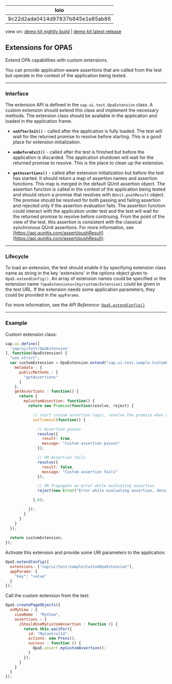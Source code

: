 <!-- loio9c22d2ada0414d97837b845e1e85ab86 -->

| loio |
| -----|
| 9c22d2ada0414d97837b845e1e85ab86 |

<div id="loio">

view on: [demo kit nightly build](https://openui5nightly.hana.ondemand.com/#/topic/9c22d2ada0414d97837b845e1e85ab86) | [demo kit latest release](https://openui5.hana.ondemand.com/#/topic/9c22d2ada0414d97837b845e1e85ab86)</div>

## Extensions for OPA5

Extend OPA capabilities with custom extensions.

You can provide application-aware assertions that are called from the test but operate in the context of the application being tested.

***

<a name="loio9c22d2ada0414d97837b845e1e85ab86__section_nng_x5k_b1b"/>

### Interface

The extension API is defined in the `sap.ui.test.OpaExtension` class. A custom extension should extend this class and implement the necessary methods. The extension class should be available in the application and loaded in the application frame.

-   **`onAfterInit()`** - called after the application is fully loaded. The test will wait for the returned promise to resolve before starting. This is a good place for extension initialization.

-   **`onBeforeExit()`** - called after the test is finished but before the application is discarded. The application shutdown will wait for the returned promise to resolve. This is the place to clean up the extension.

-   **`getAssertions()`** - called after extension initialization but before the test has started. It should return a map of assertion names and assertion functions. This map is merged in the default QUnit assertion object. The assertion function is called in the context of the application being tested and should return a promise that resolves with `QUnit.pushResult` object. The promise should be resolved for both passing and failing assertion and rejected only if the assertion evaluation fails. The assertion function could interact with the application under test and the test will wait for the returned promise to resolve before continuing. From the point of the view of the test, this assertion is consistent with the classical synchronous QUnit assertions. For more information, see [https://api.qunitjs.com/assert/pushResult](https://api.qunitjs.com/assert/pushResult).


***

<a name="loio9c22d2ada0414d97837b845e1e85ab86__section_nnd_y5k_b1b"/>

### Lifecycle

To load an extension, the test should enable it by specifying extension class name as string in the key 'extensions' in the options object given to `Opa5.extendConfig()`. An array of extension names could be specified or the extension name `?opaExtensions=[my/custom/Extension]` could be given in the test URL. If the extension needs some application parameters, they could be provided in the `appParams`.

For more information, see the *API Reference*: [ `Opa5.extendConfig()`](https://openui5.hana.ondemand.com/#/api/sap.ui.test.Opa5/methods/sap.ui.test.Opa5.extendConfig) 

***

<a name="loio9c22d2ada0414d97837b845e1e85ab86__section_oc2_y5k_b1b"/>

### Example

Custom extension class:

``` js
sap.ui.define([
  'sap/ui/test/OpaExtension'
], function(OpaExtension) {
  "use strict";
  var customExtension = OpaExtension.extend("sap.ui.test.sample.CustomOpaExtension", {
    metadata : {
      publicMethods : [
        "getAssertions"
      ]
    },
    getAssertions : function() {
      return {
        myCustomAssertion: function() {
          return new Promise(function(resolve, reject) {

            // start custom assertion logic, resolve the promise when ready
            setTimeout(function() {

              // Assertion passes
              resolve({
                result: true,
                message: "Custom assertion passes"
              });

              // OR Assertion fails
              resolve({
                result: false,
                message: "Custom assertion fails"
              });

              // OR Propagate an error while evaluating assertion
              reject(new Error("Error while evaluating assertion, details: " + details));

            },0);

          });
        }
      }
    }
  });
  
  return customExtension;
});
```

Activate this extension and provide some URI parameters to the application:

``` js
Opa5.extendConfig({
  extensions: ["sap/ui/test/sample/CustomOpaExtension"],
  appParams: {
    "key": "value"
  }
});
```

Call the custom extension from the test:

``` js
Opa5.createPageObjects({
  onMyView : {
    viewName : "MyView",
    assertions : {
      iShouldUseMyCustomAssertion : function () {
        return this.waitFor({
          id: "MyControlId",
          actions: new Press(),
          success : function () {
            Opa5.assert.myCustomAssertion();
          }
        });
      }
    }
  }
});
```


